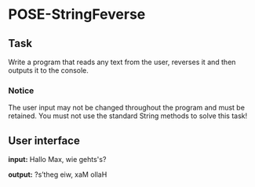 # POSE-StringFeverse

## Task

Write a program that reads any text from the user, reverses it and then outputs
it to the console.

### Notice

The user input may not be changed throughout the program and must be retained.
You must not use the standard String methods to solve this task!

## User interface

**input:** Hallo Max, wie gehts's?

**output:** ?s’theg eiw, xaM ollaH
